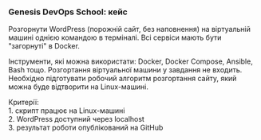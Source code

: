 ### Genesis DevOps School: кейс  

Розгорнути WordPress (порожній сайт, без наповнення) на віртуальній машині однією командою в терміналі. Всі сервіси мають бути "загорнуті" в Docker.  

Інструменти, які можна використати: Docker, Docker Compose, Ansible, Bash тощо. Розгортання віртуальної машини у завдання не входить. Необхідно підготувати робочий алгоритм розгортання сайту, який можна буде відтворити на Linux-машині.  

Критерії:  
    1. скрипт працює на Linux-машині  
    2. WordPress доступний через localhost  
    3. результат роботи опублікований на GitHub  
